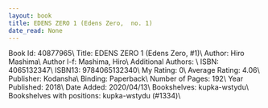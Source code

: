 ```yaml
---
layout: book
title: EDENS ZERO 1 (Edens Zero,  no. 1)
date_read: None
---
```


Book Id: 40877965\ 
Title: EDENS ZERO 1 (Edens Zero, #1)\ 
Author: Hiro Mashima\ 
Author l-f: Mashima, Hiro\ 
Additional Authors: \ 
ISBN: 4065132347\ 
ISBN13: 9784065132340\ 
My Rating: 0\ 
Average Rating: 4.06\ 
Publisher: Kodansha\ 
Binding: Paperback\ 
Number of Pages: 192\ 
Year Published: 2018\ 
Date Added: 2020/04/13\ 
Bookshelves: kupka-wstydu\ 
Bookshelves with positions: kupka-wstydu (#1334)\ 

